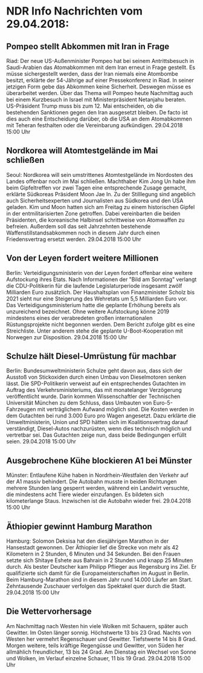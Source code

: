 # NDR Info Nachrichten vom 29.04.2018:


## Pompeo stellt Abkommen mit Iran in Frage
Riad: Der neue US-Außenminister Pompeo hat bei seinem Antrittsbesuch in Saudi-Arabien das Atomabkommen mit dem Iran erneut in Frage gestellt. Es müsse sichergestellt werden, dass der Iran niemals eine Atombombe besitzt, erklärte der 54-Jährige auf einer Pressekonferenz in Riad. In seiner jetzigen Form gebe das Abkommen keine Sicherheit. Deswegen müsse es überarbeitet werden. Über das Thema will Pompeo heute Nachmittag auch bei einem Kurzbesuch in Israel mit Ministerpräsident Netanjahu beraten. US-Präsident Trump muss bis zum 12. Mai entscheiden, ob die bestehenden Sanktionen gegen den Iran ausgesetzt bleiben. De facto ist dies auch eine Entscheidung darüber, ob die USA an dem Atomabkommen mit Teheran festhalten oder die Vereinbarung aufkündigen. 29.04.2018 15:00 Uhr 

## Nordkorea will Atomtestgelände im Mai schließen
Seoul: Nordkorea will sein umstrittenes Atomtestgelände im Nordosten des Landes offenbar noch im Mai schließen. Machthaber Kim Jong Un habe ihm beim Gipfeltreffen vor zwei Tagen eine entsprechende Zusage gemacht, erklärte Südkoreas Präsident Moon Jae In. Zu der Stilllegung sind angeblich auch Sicherheitsexperten und Journalisten aus Südkorea und den USA geladen. Kim und Moon hatten sich am Freitag zu einem historischen Gipfel in der entmilitarisierten Zone getroffen. Dabei vereinbarten die beiden Präsidenten, die koreanische Halbinsel schrittweise von Atomwaffen zu befreien. Außerdem soll das seit Jahrzehnten bestehende Waffenstillstandsabkommen noch in diesem Jahr durch einen Friedensvertrag ersetzt werden. 29.04.2018 15:00 Uhr 

## Von der Leyen fordert weitere Millionen
Berlin: Verteidigungsministerin von der Leyen fordert offenbar eine weitere Aufstockung ihres Etats. Nach Informationen der "Bild am Sonntag" verlangt die CDU-Politikerin für die laufende Legislaturperiode insgesamt zwölf Milliarden Euro zusätzlich. Der Haushaltsplan von Finanzminister Scholz bis 2021 sieht nur eine Steigerung des Wehretats um 5,5 Milliarden Euro vor. Das Verteidigungsministerium hatte die geplante Erhöhung bereits als unzureichend bezeichnet. Ohne weitere Aufstockung könne 2019 mindestens eines der verabredeten großen internationalen Rüstungsprojekte nicht begonnen werden. Dem Bericht zufolge gibt es eine Streichliste. Unter anderem stehe die geplante U-Boot-Kooperation mit Norwegen zur Disposition. 29.04.2018 15:00 Uhr 

## Schulze hält Diesel-Umrüstung für machbar
Berlin: Bundesumweltministerin Schulze geht davon aus, dass sich der Ausstoß von Stickoxiden durch einen Umbau von Dieselmotoren senken lässt. Die SPD-Politikerin verweist auf ein entsprechendes Gutachten im Auftrag des Verkehrsministeriums, das mit monatelanger Verzögerung veröffentlicht wurde. Darin kommen Wissenschaftler der Technischen Universität München zu dem Schluss, dass Umbauten von Euro-5-Fahrzeugen mit verträglichem Aufwand möglich sind. Die Kosten werden in dem Gutachten bei rund 3.000 Euro pro Wagen angesetzt. Dazu erklärte die Umweltministerin, Union und SPD hätten sich im Koalitionsvertrag darauf verständigt, Diesel-Autos nachzurüsten, wenn dies technisch möglich und vertretbar sei. Das Gutachten zeige nun, dass beide Bedingungen erfüllt seien. 29.04.2018 15:00 Uhr 

## Ausgebrochene Kühe blockieren A1 bei Münster
Münster: Entlaufene Kühe haben in Nordrhein-Westfalen den Verkehr auf der A1 massiv behindert. Die Autobahn musste in beiden Richtungen mehrere Stunden lang gesperrt werden, während ein Landwirt versuchte, die mindestens acht Tiere wieder einzufangen. Es bildeten sich kilometerlange Staus. Inzwischen ist die Autobahn wieder frei. 29.04.2018 15:00 Uhr 

## Äthiopier gewinnt Hamburg Marathon
Hamburg: Solomon Deksisa hat den diesjährigen Marathon in der Hansestadt gewonnen. Der Äthiopier lief die Strecke von mehr als 42 Kilometern in 2 Stunden, 6 Minuten und 34 Sekunden. Bei den Frauen setzte sich Shitaye Eshete aus Bahrain in 2 Stunden und knapp 25 Minuten durch. Als bester Deutscher kam Philipp Pflieger aus Regensburg ins Ziel. Er qualifizierte sich damit für die Europameisterschaften im August in Berlin. Beim Hamburg-Marathon sind in diesem Jahr rund 14.000 Läufer am Start. Zehntausende Zuschauer verfolgen das Spektakel quer durch die Stadt. 29.04.2018 15:00 Uhr 

## Die Wettervorhersage
Am Nachmittag nach Westen hin viele Wolken mit Schauern, später auch Gewitter. Im Osten länger sonnig. Höchstwerte 13 bis 23 Grad. Nachts von Westen her vermehrt Regenschauer und Gewitter. Tiefstwerte 14 bis 8 Grad. Morgen weitere, teils kräftige Regengüsse und Gewitter, von Süden her allmählich freundlicher, 13 bis 24 Grad. Am Dienstag ein Wechsel von Sonne und Wolken, im Verlauf einzelne Schauer, 11 bis 19 Grad. 29.04.2018 15:00 Uhr 
